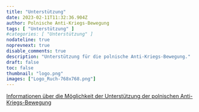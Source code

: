 ```yaml
---
title: "Unterstützung"
date: 2023-02-11T11:32:36.904Z
author: Polnische Anti-Kriegs-Bewegung
tags: [ "Unterstützung" ]
#categories: [ "Unterstützung" ]
nodateline: true
noprevnext: true
disable_comments: true
description: "Unterstützung für die polnische Anti-Kriegs-Bewegung."
draft: false
toc: false
thumbnail: "logo.png"
images: ["Logo_Ruch-768x768.png"]
---
```

[Informationen über die Möglichkeit der Unterstützung der polnischen Anti-Kriegs-Bewegung](https://polskiruchantywojenny.com/pokoj-i-wolnosc/wsparcie/ "Unterstützungsseite der polnischen Anti-Kriegs-Bewegung")
